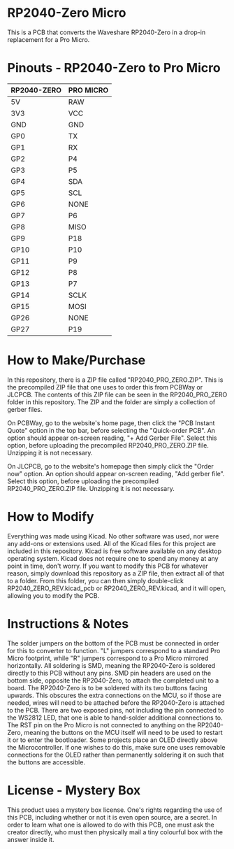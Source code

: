 # RP2040-Zero Micro
This is a PCB that converts the Waveshare RP2040-Zero in a drop-in replacement for a Pro Micro.

# Pinouts - RP2040-Zero to Pro Micro

| RP2040-ZERO  | PRO MICRO |
| ------------- | ------------- |
| 5V  | RAW |
| 3V3 | VCC |
| GND | GND |
| GP0 | TX  |
| GP1 | RX  |
| GP2 | P4  |
| GP3 | P5  |
| GP4 | SDA |
| GP5 | SCL |
| GP6 | NONE |
| GP7 | P6 |
| GP8 | MISO |
| GP9 | P18 |
| GP10 | P10 |
| GP11 | P9 |
| GP12 | P8 |
| GP13 | P7 |
| GP14 | SCLK |
| GP15 | MOSI |
| GP26 | NONE |
| GP27 | P19 |

# How to Make/Purchase
In this repository, there is a ZIP file called "RP2040_PRO_ZERO.ZIP". This is the precompiled ZIP file that one uses to order this from PCBWay or JLCPCB.
The contents of this ZIP file can be seen in the RP2040_PRO_ZERO folder in this repository. The ZIP and the folder are simply a collection of gerber files.

On PCBWay, go to the website's home page, then click the "PCB Instant Quote" option in the top bar, before selecting the "Quick-order PCB".
An option should appear on-screen reading, "+ Add Gerber File". Select this option, before uploading the precompiled RP2040_PRO_ZERO.ZIP file. Unzipping it is not necessary.

On JLCPCB, go to the website's homepage then simply click the "Order now" option. 
An option should appear on-screen reading, "Add gerber file". Select this option, before uploading the precompiled RP2040_PRO_ZERO.ZIP file. Unzipping it is not necessary.

# How to Modify
Everything was made using Kicad. No other software was used, nor were any add-ons or extensions used. All of the Kicad files for this project are included in this repository.
Kicad is free software available on any desktop operating system. Kicad does not require one to spend any money at any point in time, don't worry.
If you want to modify this PCB for whatever reason, simply download this repository as a ZIP file, then extract all of that to a folder.
From this folder, you can then simply double-click RP2040_ZERO_REV.kicad_pcb or RP2040_ZERO_REV.kicad, and it will open, allowing you to modify the PCB.

# Instructions & Notes
The solder jumpers on the bottom of the PCB must be connected in order for this to converter to function.
"L" jumpers correspond to a standard Pro Micro footprint, while "R" jumpers correspond to a Pro Micro mirrored horizontally.
All soldering is SMD, meaning the RP2040-Zero is soldered directly to this PCB without any pins.
SMD pin headers are used on the bottom side, opposite the RP2040-Zero, to attach the completed unit to a board.
The RP2040-Zero is to be soldered with its two buttons facing upwards. This obscures the extra connections on the MCU, so if those are needed, wires will need to be attached before the RP2040-Zero is attached to the PCB.
There are two exposed pins, not including the pin connected to the WS2812 LED, that one is able to hand-solder additional connections to.
The RST pin on the Pro Micro is not connected to anything on the RP2040-Zero, meaning the buttons on the MCU itself will need to be used to restart it or to enter the bootloader.
Some projects place an OLED directly above the Microcontroller. If one wishes to do this, make sure one uses removable connections for the OLED rather than permanently soldering it on such that the buttons are accessible.

# License - Mystery Box
This product uses a mystery box license. One's rights regarding the use of this PCB, including whether or not it is even open source, are a secret.
In order to learn what one is allowed to do with this PCB, one must ask the creator directly, who must then physically mail a tiny colourful box with the answer inside it.

